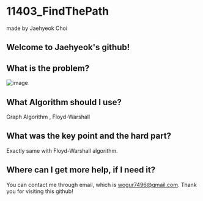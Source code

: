 # 11403_FindThePath

made by Jaehyeok Choi

## Welcome to Jaehyeok's github!

## What is the problem?

![image](https://github.com/Choi-JaeHyeok-21500749/11403_FindThePath/blob/main/11403_pro.PNG)

## What Algorithm should I use?

Graph Algorithm , Floyd-Warshall

## What was the key point and the hard part?

Exactly same with Floyd-Warshall algorithm.

## Where can I get more help, if I need it?

You can contact me through email, which is wogur7496@gmail.com.
Thank you for visiting this github!
